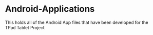 Android-Applications
====================
This holds all of the Android App files that have been developed for the TPad Tablet Project
